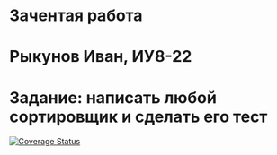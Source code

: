 # Зачентая работа

# Рыкунов Иван, ИУ8-22

# Задание: написать любой сортировщик и сделать его тест

[![Coverage Status](https://coveralls.io/repos/github/lXuskl/CW/badge.svg?branch=main)](https://coveralls.io/github/lXuskl/CW?branch=main)

